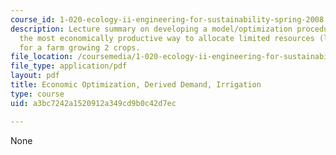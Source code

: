 ```yaml
---
course_id: 1-020-ecology-ii-engineering-for-sustainability-spring-2008
description: Lecture summary on developing a model/optimization procedure to determine
  the most economically productive way to allocate limited resources (land and water)
  for a farm growing 2 crops.
file_location: /coursemedia/1-020-ecology-ii-engineering-for-sustainability-spring-2008/a3bc7242a1520912a349cd9b0c42d7ec_lec16_17.pdf
file_type: application/pdf
layout: pdf
title: Economic Optimization, Derived Demand, Irrigation
type: course
uid: a3bc7242a1520912a349cd9b0c42d7ec

---
```

None